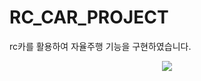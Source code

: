 # RC_CAR_PROJECT
rc카를 활용하여 자율주행 기능을 구현하였습니다.
<p align="center">
  <img src="https://user-images.githubusercontent.com/95258090/235473323-0d65298b-1187-4d42-86b7-221a38bf6db3.mp4">
</p>
